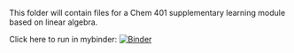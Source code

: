 This folder will contain files for a Chem 401 supplementary learning module based on 
linear algebra.

Click here to run in mybinder:
[![Binder](https://mybinder.org/badge_logo.svg)](https://mybinder.org/v2/gh/timkrog1/Chem_401/HEAD)
